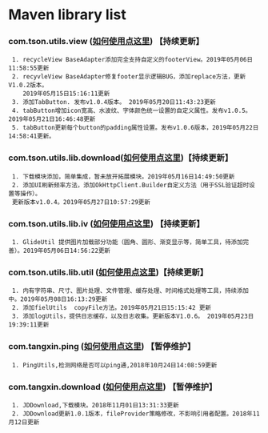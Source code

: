 # Maven library list

### com.tson.utils.view ([如何使用点这里](https://github.com/xintanggithub/utils/blob/master/utilsview/UTILS_VIEW.md)) 【持续更新】
     1. recycleView BaseAdapter添加完全支持自定义的footerView。2019年05月06日11:58:55更新
     2. recyvleView BaseAdapter修复footer显示逻辑BUG，添加replace方法，更新V1.0.2版本。 
        2019年05月15日15:16:11更新
     3. 添加TabButton. 发布v1.0.4版本。 2019年05月20日11:43:23更新
     4. tabButton增加icon宽高、水波纹、字体颜色统一设置的自定义属性。发布v1.0.5。2019年05月21日16:46:48更新
     5. tabButton更新每个button的padding属性设置。发布v1.0.6版本，2019年05月22日14:58:41更新。

### com.tson.utils.lib.download([如何使用点这里](https://github.com/xintanggithub/utils/blob/master/utilsdownload/UTILS_DOWNLOAD.md))【持续更新】
     1. 下载模块添加，简单集成，暂未放开拓展模块。2019年05月16日14:49:50更新
     2. 添加UI刷新频率方法，添加OkHttpClient.Builder自定义方法（用于SSL验证超时设置等操作）。
     更新版本v1.0.4。2019年05月27日10:57:29更新

### com.tson.utils.lib.iv ([如何使用点这里](https://github.com/xintanggithub/utils/blob/master/utilslibimage/UTILS_IV.md)) 【持续更新】
     1. GlideUtil 提供图片加载部分功能（圆角、圆形、渐变显示等，简单工具，待添加完善）。2019年05月06日14:56:22更新

### com.tson.utils.lib.util ([如何使用点这里](https://github.com/xintanggithub/utils/blob/master/utilslib/UTILS_UTILS.md))【持续更新】
     1. 内有字符串、尺寸、图片处理、文件管理、缓存处理、时间格式处理等工具，持续添加中。2019年05月08日16:13:29更新
     2. 添加fielUtils  copyFile方法。2019年05月21日15:15:42 更新
     3. 添加logUtils，提供日志缓存，以及日志收集。更新版本V1.0.6。 2019年05月23日19:39:11更新

### com.tangxin.ping ([如何使用点这里](https://github.com/xintanggithub/maven/blob/master/explan/PING_README.MD)) 【暂停维护】
     1. PingUtils,检测网络是否可以ping通,2018年10月24日14:08:59更新

### com.tangxin.download ([如何使用点这里](https://github.com/xintanggithub/maven/blob/master/explan/JDDownload_README.md)) 【暂停维护】
     1. JDDownload,下载模块。2018年11月01日13:31:33更新
     2. JDDownload更新1.0.1版本，fileProvider策略修改，不影响引用者配置。2018年11月12日更新


